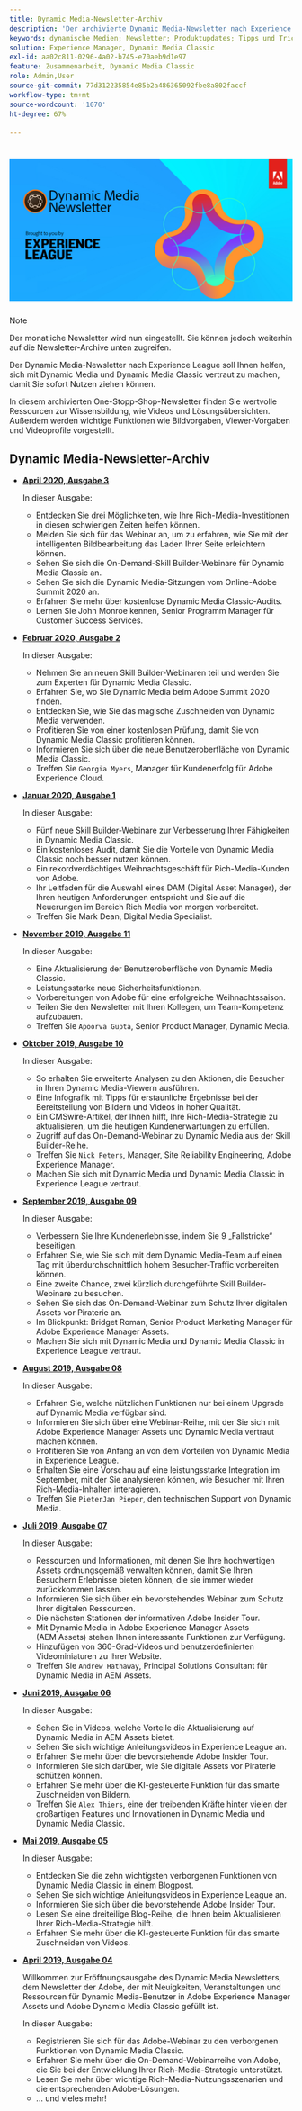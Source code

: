 ```yaml
---
title: Dynamic Media-Newsletter-Archiv
description: 'Der archivierte Dynamic Media-Newsletter nach Experience League war ein monatlicher Newsletter. Es wurde entwickelt, um Ihnen dabei zu helfen, sich mit Dynamic Media und Dynamic Media Classic vertraut zu machen, damit Sie sofort Nutzen ziehen können. Die archivierten Newsletter enthalten wertvolle Ressourcen zur Wissensbildung, die in diesem inzwischen ausgesetzten One-Stopp-Shop-Newsletter verfügbar waren. Archivierte Newsletter enthalten Anleitungsvideos und Lösungsübersichten. Außerdem werden wichtige Funktionen wie Bildvorgaben, Viewer-Vorgaben und Videoprofile vorgestellt.  '
keywords: dynamische Medien; Newsletter; Produktupdates; Tipps und Tricks; Ereignisse; Kundenerfolg; Blog; Blogs; Bilder; Videos; Funktionen; Funktionen
solution: Experience Manager, Dynamic Media Classic
exl-id: aa02c811-0296-4a02-b745-e70aeb9d1e97
feature: Zusammenarbeit, Dynamic Media Classic
role: Admin,User
source-git-commit: 77d312235854e85b2a486365092fbe8a802faccf
workflow-type: tm+mt
source-wordcount: '1070'
ht-degree: 67%

---
```


# ![Logo des Dynamic Media Newsletters](/help/assets/assets/dynamic-media-newsletter-logo.png)

>[!NOTE]
>
>Der monatliche Newsletter wird nun eingestellt. Sie können jedoch weiterhin auf die Newsletter-Archive unten zugreifen.

Der Dynamic Media-Newsletter nach Experience League soll Ihnen helfen, sich mit Dynamic Media und Dynamic Media Classic vertraut zu machen, damit Sie sofort Nutzen ziehen können.

In diesem archivierten One-Stopp-Shop-Newsletter finden Sie wertvolle Ressourcen zur Wissensbildung, wie Videos und Lösungsübersichten. Außerdem werden wichtige Funktionen wie Bildvorgaben, Viewer-Vorgaben und Videoprofile vorgestellt.

<!-- ## Get inspired. Stay informed.

[Sign up](https://www.adobe.com/subscription/dynamic-media-newsletter.html) to receive the Dynamic Media newsletter on a monthly basis in your inbox. -->

## Dynamic Media-Newsletter-Archiv

<!-- * **[May 2020, Issue 4](https://expleague.azureedge.net/assets/aem/Experience-Insider-vol.31.html)**

    In this issue:

    * What business continuity means in uncertain times.
    * Key takeaways from the first all-digital Adobe Summit.
    * Must-watch Experience Manager breakout sessions.
    * Summit customer spotlight: Under Armour.
    * Never miss an Experience Insider webinar.
    * Public sector spotlight: The urgent need for digital enrollment.
    * Look what’s new in Experience Manager Innovation.
    * Build your Experience Manager skills *live* with the Adobe pros.
    * Connect with the Adobe Experience Manager Community.
    * Fast-track your Adobe expertise with Adobe Experience League. -->

* **[April 2020, Ausgabe 3](https://expleague.azureedge.net/assets/dynamic-media/Dynamic_Media_Newsletter_04_2020_April.html)**

   In dieser Ausgabe:

   * Entdecken Sie drei Möglichkeiten, wie Ihre Rich-Media-Investitionen in diesen schwierigen Zeiten helfen können.
   * Melden Sie sich für das Webinar an, um zu erfahren, wie Sie mit der intelligenten Bildbearbeitung das Laden Ihrer Seite erleichtern können.
   * Sehen Sie sich die On-Demand-Skill Builder-Webinare für Dynamic Media Classic an.
   * Sehen Sie sich die Dynamic Media-Sitzungen vom Online-Adobe Summit 2020 an.
   * Erfahren Sie mehr über kostenlose Dynamic Media Classic-Audits.
   * Lernen Sie John Monroe kennen, Senior Programm Manager für Customer Success Services.

* **[Februar 2020, Ausgabe 2](https://expleague.azureedge.net/assets/dynamic-media/Dynamic_Media_Newsletter_02_2020_Feb.html)**

   In dieser Ausgabe:

   * Nehmen Sie an neuen Skill Builder-Webinaren teil und werden Sie zum Experten für Dynamic Media Classic.
   * Erfahren Sie, wo Sie Dynamic Media beim Adobe Summit 2020 finden.
   * Entdecken Sie, wie Sie das magische Zuschneiden von Dynamic Media verwenden.
   * Profitieren Sie von einer kostenlosen Prüfung, damit Sie von Dynamic Media Classic profitieren können.
   * Informieren Sie sich über die neue Benutzeroberfläche von Dynamic Media Classic.
   * Treffen Sie `Georgia Myers`, Manager für Kundenerfolg für Adobe Experience Cloud.

* **[Januar 2020, Ausgabe 1](https://expleague.azureedge.net/assets/dynamic-media/Dynamic_Media_Newsletter_01_2020_Jan.html)**

   In dieser Ausgabe:

   * Fünf neue Skill Builder-Webinare zur Verbesserung Ihrer Fähigkeiten in Dynamic Media Classic.
   * Ein kostenloses Audit, damit Sie die Vorteile von Dynamic Media Classic noch besser nutzen können.
   * Ein rekordverdächtiges Weihnachtsgeschäft für Rich-Media-Kunden von Adobe.
   * Ihr Leitfaden für die Auswahl eines DAM (Digital Asset Manager), der Ihren heutigen Anforderungen entspricht und Sie auf die Neuerungen im Bereich Rich Media von morgen vorbereitet.
   * Treffen Sie Mark Dean, Digital Media Specialist.

* **[November 2019, Ausgabe 11](https://expleague.azureedge.net/assets/dynamic-media/Dynamic_Media_Newsletter_11_2019_Nov.html)**

   In dieser Ausgabe:

   * Eine Aktualisierung der Benutzeroberfläche von Dynamic Media Classic.
   * Leistungsstarke neue Sicherheitsfunktionen.
   * Vorbereitungen von Adobe für eine erfolgreiche Weihnachtssaison.
   * Teilen Sie den Newsletter mit Ihren Kollegen, um Team-Kompetenz aufzubauen.
   * Treffen Sie `Apoorva Gupta`, Senior Product Manager, Dynamic Media.

* **[Oktober 2019, Ausgabe 10](https://expleague.azureedge.net/assets/dynamic-media/Dynamic_Media_Newsletter_10_2019_Oct.html)**

   In dieser Ausgabe:

   * So erhalten Sie erweiterte Analysen zu den Aktionen, die Besucher in Ihren Dynamic Media-Viewern ausführen.
   * Eine Infografik mit Tipps für erstaunliche Ergebnisse bei der Bereitstellung von Bildern und Videos in hoher Qualität.
   * Ein CMSwire-Artikel, der Ihnen hilft, Ihre Rich-Media-Strategie zu aktualisieren, um die heutigen Kundenerwartungen zu erfüllen.
   * Zugriff auf das On-Demand-Webinar zu Dynamic Media aus der Skill Builder-Reihe.
   * Treffen Sie `Nick Peters`, Manager, Site Reliability Engineering, Adobe Experience Manager.
   * Machen Sie sich mit Dynamic Media und Dynamic Media Classic in Experience League vertraut.

* **[September 2019, Ausgabe 09](https://expleague.azureedge.net/assets/dynamic-media/Dynamic_Media_Newsletter_09_2019_Sept.html)**

   In dieser Ausgabe:

   * Verbessern Sie Ihre Kundenerlebnisse, indem Sie 9 „Fallstricke“ beseitigen.
   * Erfahren Sie, wie Sie sich mit dem Dynamic Media-Team auf einen Tag mit überdurchschnittlich hohem Besucher-Traffic vorbereiten können.
   * Eine zweite Chance, zwei kürzlich durchgeführte Skill Builder-Webinare zu besuchen.
   * Sehen Sie sich das On-Demand-Webinar zum Schutz Ihrer digitalen Assets vor Piraterie an.
   * Im Blickpunkt: Bridget Roman, Senior Product Marketing Manager für Adobe Experience Manager Assets.
   * Machen Sie sich mit Dynamic Media und Dynamic Media Classic in Experience League vertraut.

* **[August 2019, Ausgabe 08](https://expleague.azureedge.net/assets/dynamic-media/Dynamic_Media_Newsletter_08_2019_Aug.html)**

   In dieser Ausgabe:

   * Erfahren Sie, welche nützlichen Funktionen nur bei einem Upgrade auf Dynamic Media verfügbar sind.
   * Informieren Sie sich über eine Webinar-Reihe, mit der Sie sich mit Adobe Experience Manager Assets und Dynamic Media vertraut machen können.
   * Profitieren Sie von Anfang an von dem Vorteilen von Dynamic Media in Experience League.
   * Erhalten Sie eine Vorschau auf eine leistungsstarke Integration im September, mit der Sie analysieren können, wie Besucher mit Ihren Rich-Media-Inhalten interagieren.
   * Treffen Sie `PieterJan Pieper`, den technischen Support von Dynamic Media.

* **[Juli 2019, Ausgabe 07](https://expleague.azureedge.net/assets/dynamic-media/Dynamic_Media_Newsletter_07_2019_July.html)**

   In dieser Ausgabe:

   * Ressourcen und Informationen, mit denen Sie Ihre hochwertigen Assets ordnungsgemäß verwalten können, damit Sie Ihren Besuchern Erlebnisse bieten können, die sie immer wieder zurückkommen lassen.
   * Informieren Sie sich über ein bevorstehendes Webinar zum Schutz Ihrer digitalen Ressourcen.
   * Die nächsten Stationen der informativen Adobe Insider Tour.
   * Mit Dynamic Media in Adobe Experience Manager Assets (AEM Assets) stehen Ihnen interessante Funktionen zur Verfügung.
   * Hinzufügen von 360-Grad-Videos und benutzerdefinierten Videominiaturen zu Ihrer Website.
   * Treffen Sie `Andrew Hathaway`, Principal Solutions Consultant für Dynamic Media in AEM Assets.

* **[Juni 2019, Ausgabe 06](https://expleague.azureedge.net/assets/dynamic-media/Dynamic_Media_Newsletter_06_2019_June.html)**

   In dieser Ausgabe:

   * Sehen Sie in Videos, welche Vorteile die Aktualisierung auf Dynamic Media in AEM Assets bietet.
   * Sehen Sie sich wichtige Anleitungsvideos in Experience League an.
   * Erfahren Sie mehr über die bevorstehende Adobe Insider Tour.
   * Informieren Sie sich darüber, wie Sie digitale Assets vor Piraterie schützen können.
   * Erfahren Sie mehr über die KI-gesteuerte Funktion für das smarte Zuschneiden von Bildern.
   * Treffen Sie ``Alex Thiers``, eine der treibenden Kräfte hinter vielen der großartigen Features und Innovationen in Dynamic Media und Dynamic Media Classic.

* **[Mai 2019, Ausgabe 05](https://expleague.azureedge.net/assets/dynamic-media/Dynamic_Media_Newsletter_05_2019_May.html)**

   In dieser Ausgabe:

   * Entdecken Sie die zehn wichtigsten verborgenen Funktionen von Dynamic Media Classic in einem Blogpost.
   * Sehen Sie sich wichtige Anleitungsvideos in Experience League an.
   * Informieren Sie sich über die bevorstehende Adobe Insider Tour.
   * Lesen Sie eine dreiteilige Blog-Reihe, die Ihnen beim Aktualisieren Ihrer Rich-Media-Strategie hilft.
   * Erfahren Sie mehr über die KI-gesteuerte Funktion für das smarte Zuschneiden von Videos.

* **[April 2019, Ausgabe 04](https://expleague.azureedge.net/assets/dynamic-media/Dynamic_Media_Newsletter_04_2019_April.html)**

   Willkommen zur Eröffnungsausgabe des Dynamic Media Newsletters, dem Newsletter der Adobe, der mit Neuigkeiten, Veranstaltungen und Ressourcen für Dynamic Media-Benutzer in Adobe Experience Manager Assets und Adobe Dynamic Media Classic gefüllt ist.

   In dieser Ausgabe:

   * Registrieren Sie sich für das Adobe-Webinar zu den verborgenen Funktionen von Dynamic Media Classic.
   * Erfahren Sie mehr über die On-Demand-Webinarreihe von Adobe, die Sie bei der Entwicklung Ihrer Rich-Media-Strategie unterstützt.
   * Lesen Sie mehr über wichtige Rich-Media-Nutzungsszenarien und die entsprechenden Adobe-Lösungen.
   * ... und vieles mehr!
